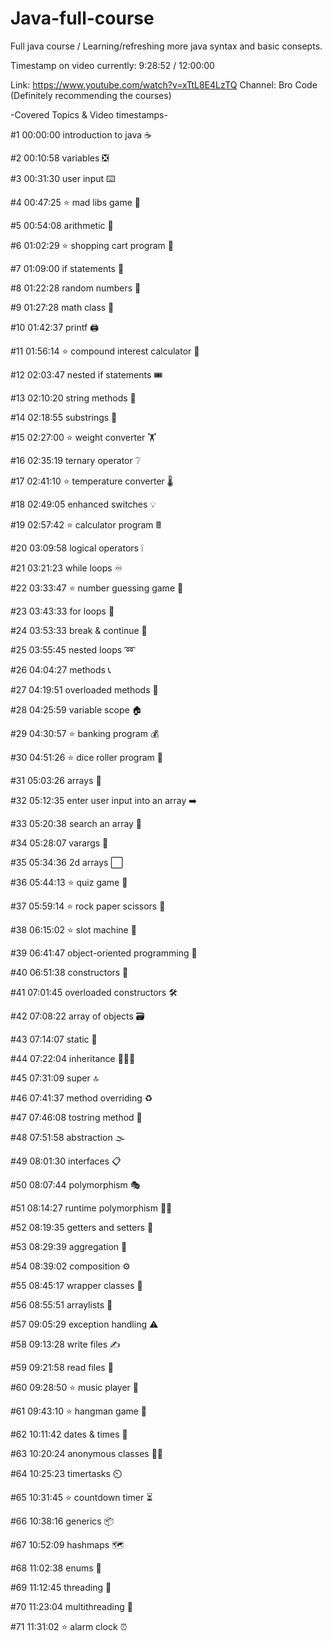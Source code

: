 # Java-full-course
Full java course / Learning/refreshing more java syntax and basic consepts.

Timestamp on video currently: 9:28:52 / 12:00:00

Link: https://www.youtube.com/watch?v=xTtL8E4LzTQ
Channel: Bro Code (Definitely recommending the courses)

-Covered Topics & Video timestamps-

#1 00:00:00 introduction to java ☕

#2 00:10:58 variables ❎

#3 00:31:30 user input ⌨️

#4 00:47:25 ⭐ mad libs game 📕

#5 00:54:08 arithmetic 🧮

#6 01:02:29 ⭐ shopping cart program 🛒

#7 01:09:00 if statements 🤔

#8 01:22:28 random numbers 🔀

#9 01:27:28 math class 📐

#10 01:42:37 printf 🖨️

#11 01:56:14 ⭐ compound interest calculator 💸

#12 02:03:47 nested if statements 🎟️

#13 02:10:20 string methods 🧵

#14 02:18:55 substrings 📧

#15 02:27:00 ⭐ weight converter 🏋️

#16 02:35:19 ternary operator ❔

#17 02:41:10 ⭐ temperature converter 🌡️

#18 02:49:05 enhanced switches 💡

#19 02:57:42 ⭐ calculator program 🖩

#20 03:09:58 logical operators ❕

#21 03:21:23 while loops ♾️

#22 03:33:47 ⭐ number guessing game 🔢

#23 03:43:33 for loops 🔂

#24 03:53:33 break & continue 🚦

#25 03:55:45 nested loops ➿

#26 04:04:27 methods 📞

#27 04:19:51 overloaded methods 🍕

#28 04:25:59 variable scope 🏠

#29 04:30:57 ⭐ banking program 💰

#30 04:51:26 ⭐ dice roller program 🎲

#31 05:03:26 arrays 🍎

#32 05:12:35 enter user input into an array ➡️

#33 05:20:38 search an array 🔎

#34 05:28:07 varargs 💬

#35 05:34:36 2d arrays ⬜

#36 05:44:13 ⭐ quiz game 💯

#37 05:59:14 ⭐ rock paper scissors 🗿

#38 06:15:02 ⭐ slot machine 🎰

#39 06:41:47 object-oriented programming 🧱

#40 06:51:38 constructors 🔨

#41 07:01:45 overloaded constructors 🛠️

#42 07:08:22 array of objects 🗃️

#43 07:14:07 static 🤝

#44 07:22:04 inheritance 👨‍👧‍👦

#45 07:31:09 super 🔝

#46 07:41:37 method overriding ♻️

#47 07:46:08 tostring method 🎉

#48 07:51:58 abstraction 🌫️

#49 08:01:30 interfaces 📋

#50 08:07:44 polymorphism 🎭

#51 08:14:27 runtime polymorphism 🤷‍♂️

#52 08:19:35 getters and setters 🔐

#53 08:29:39 aggregation 🏫

#54 08:39:02 composition ⚙️

#55 08:45:17 wrapper classes 🎁

#56 08:55:51 arraylists 📃

#57 09:05:29 exception handling ⚠️

#58 09:13:28 write files ✍

#59 09:21:58 read files 📖

#60 09:28:50 ⭐ music player 🎼

#61 09:43:10 ⭐ hangman game 🕺

#62 10:11:42 dates & times 📆

#63 10:20:24 anonymous classes 🕵️‍♂️

#64 10:25:23 timertasks ⏲️

#65 10:31:45 ⭐ countdown timer ⏳

#66 10:38:16 generics 📦

#67 10:52:09 hashmaps 🗺️

#68 11:02:38 enums 📅

#69 11:12:45 threading 🧵

#70 11:23:04 multithreading 🧶

#71 11:31:02 ⭐ alarm clock ⏰

